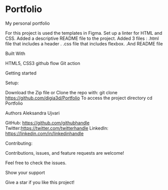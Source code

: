 # Portfolio
My personal portfolio

For this project is used the templates in Figma.
 Set up a linter for HTML and CSS. Added a descriptive README file to the project. Added 3 files :
.html file that includes a header .
.css file that includes flexbox.
.And README file

Built With

HTML5, CSS3
github flow
Git action

Getting started

Setup:

Download the Zip file or Clone the repo with:
git clone https://github.com/digia3d/Portfolio
To access the project directory
cd Portfolio

Authors
Aleksandra Ujvari

GitHub: https://github.com/githubhandle
Twitter:https://twitter.com/twitterhandle
LinkedIn: https://linkedin.com/in/linkedinhandle

Contributing:

Contributions, issues, and feature requests are welcome!

Feel free to check the issues.

Show your support

Give a star if you like this project!




